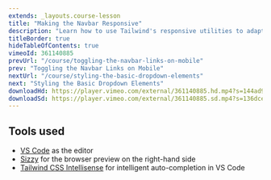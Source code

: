 ```yaml
---
extends: _layouts.course-lesson
title: "Making the Navbar Responsive"
description: "Learn how to use Tailwind's responsive utilities to adapt a mobile navbar for desktop."
titleBorder: true
hideTableOfContents: true
vimeoId: 361140885
prevUrl: "/course/toggling-the-navbar-links-on-mobile"
prev: "Toggling the Navbar Links on Mobile"
nextUrl: "/course/styling-the-basic-dropdown-elements"
next: "Styling the Basic Dropdown Elements"
downloadHd: https://player.vimeo.com/external/361140885.hd.mp4?s=144ad94407b0af2f5a18c80916e5354b651fc7f1&profile_id=169&download=1
downloadSd: https://player.vimeo.com/external/361140885.sd.mp4?s=136dce54b4672c285fec76e14616a64598280f74&profile_id=165&download=1
---
```


## Tools used

- [VS Code](https://code.visualstudio.com/) as the editor
- [Sizzy](https://sizzy.co/) for the browser preview on the right-hand side
- [Tailwind CSS Intellisense](https://marketplace.visualstudio.com/items?itemName=bradlc.vscode-tailwindcss) for intelligent auto-completion in VS Code
